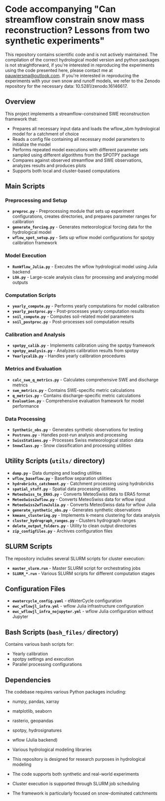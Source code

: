 # Code accompanying "Can streamflow constrain snow mass reconstruction? Lessons from two synthetic experiments"

This repository contains scientific code and is not actively maintained. The compilation of the correct hydrological model version and python packages is not straightforward, if you're interested in reproducing the experiments using the code presented here, please contact me at pauwiersma@outlook.com. 
If you're interested in reproducing the experiments with your own snow and runoff models, we refer to the Zenodo repository for the necessary data: 10.5281/zenodo.16146617. 

## Overview

This project implements a streamflow-constrained SWE reconstruction framework that:
- Prepares all necessary input data and loads the wflow_sbm hydrological model for a catchment of choice
- Reads a config file containing all necessary model parameters to initialize the model
- Performs repeated model executions with different parameter sets sampled using different algorithms from the SPOTPY package
- Compares against observed streamflow and SWE observations, analyzes results and produces plots
- Supports both local and cluster-based computations

## Main Scripts

### Preprocessing and Setup

- **`preproc.py`** - Preprocessing module that sets up experiment configurations, creates directories, and prepares parameter ranges for calibration
- **`generate_forcing.py`** - Generates meteorological forcing data for the hydrological model
- **`wflow_spot_setup.py`** - Sets up wflow model configurations for spotpy calibration framework

### Model Execution

- **`RunWflow_Julia.py`** - Executes the wflow hydrological model using Julia backend
- **`LOA.py`** - Large-scale analysis class for processing and analyzing model outputs

### Computation Scripts

- **`yearly_compute.py`** - Performs yearly computations for model calibration
- **`yearly_postproc.py`** - Post-processes yearly computation results
- **`soil_compute.py`** - Computes soil-related model parameters
- **`soil_postproc.py`** - Post-processes soil computation results

### Calibration and Analysis

- **`spotpy_calib.py`** - Implements calibration using the spotpy framework
- **`spotpy_analysis.py`** - Analyzes calibration results from spotpy
- **`Yearlycalib.py`** - Handles yearly calibration procedures

### Metrics and Evaluation

- **`calc_swe_q_metrics.py`** - Calculates comprehensive SWE and discharge metrics
- **`swe_metrics.py`** - Contains SWE-specific metric calculations
- **`q_metrics.py`** - Contains discharge-specific metric calculations
- **`Evaluation.py`** - Comprehensive evaluation framework for model performance

### Data Processing

- **`Synthetic_obs.py`** - Generates synthetic observations for testing
- **`Postruns.py`** - Handles post-run analysis and processing
- **`SwissStations.py`** - Processes Swiss meteorological station data
- **`SnowClass.py`** - Snow classification and processing utilities

## Utility Scripts (`utils/` directory)

- **`dump.py`** - Data dumping and loading utilities
- **`wflow_baseflow.py`** - Baseflow separation utilities
- **`hydrobricks_catchment.py`** - Catchment processing using hydrobricks
- **`spatial_stuff.py`** - Spatial data processing utilities
- **`MeteoSwiss_to_ERA5.py`** - Converts MeteoSwiss data to ERA5 format
- **`MeteoSwiss2wflow.py`** - Converts MeteoSwiss data for wflow input
- **`MeteoSwiss2wflowJulia.py`** - Converts MeteoSwiss data for wflow Julia
- **`generate_synthetic_obs.py`** - Generates synthetic observations
- **`kmeans_clustering.py`** - Implements k-means clustering for data analysis
- **`cluster_hydrograph_ranges.py`** - Clusters hydrograph ranges
- **`delete_output_folders.py`** - Utility to clean output directories
- **`zip_configfiles.py`** - Archives configuration files

## SLURM Scripts

The repository includes several SLURM scripts for cluster execution:
- **`master_slurm.run`** - Master SLURM script for orchestrating jobs
- **`SLURM_*.run`** - Various SLURM scripts for different computation stages

## Configuration Files

- **`ewatercycle_config.yaml`** - eWaterCycle configuration
- **`ewc_wflowjl_infra.yml`** - wflow Julia infrastructure configuration
- **`ewc_wflowjl_infra_nojupyter.yml`** - wflow Julia configuration without Jupyter

## Bash Scripts (`bash_files/` directory)

Contains various bash scripts for:
- Yearly calibration
- spotpy settings and execution
- Parallel processing configurations
  
## Dependencies

The codebase requires various Python packages including:
- numpy, pandas, xarray
- matplotlib, seaborn
- rasterio, geopandas
- spotpy, hydrosignatures
- wflow (Julia backend)
- Various hydrological modeling libraries


- This repository is designed for research purposes in hydrological modeling
- The code supports both synthetic and real-world experiments
- Cluster execution is supported through SLURM job scheduling
- The framework is particularly focused on snow-dominated catchments 
